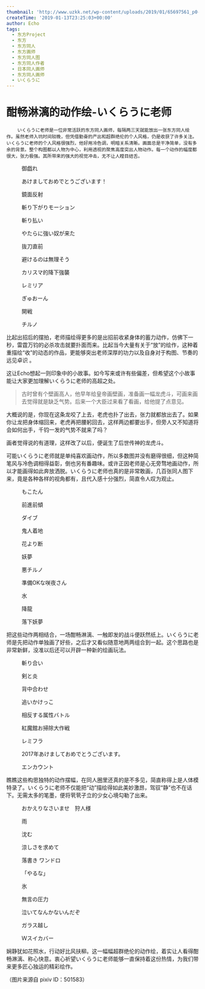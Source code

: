 ```yaml
---
thumbnail: 'http://www.uzkk.net/wp-content/uploads/2019/01/65697561_p0-825x510.png'
createTime: '2019-01-13T23:25:03+00:00'
author: Echo
tags:
  - 东方Project
  - 东方
  - 东方同人
  - 东方画师
  - 东方同人图
  - 东方同人作者
  - 日本同人画师
  - 东方同人画师
  - いくらうに
---
```


# 酣畅淋漓的动作绘-いくらうに老师

		いくらうに老师是一位非常活跃的东方同人画师，每隔两三天就能放出一张东方同人绘作。虽然老师入坑时间较晚，但凭借勤奋的产出和超群绝伦的个人风格，仍是收获了许多关注。いくらうに老师的个人风格很强烈，他好用冷色调，明暗关系清晰。画面总是干净简单，没有多余的背景。整个构图都以人物为中心，利用透视的聚焦高度突出人物动作。每一个动作的幅度都很大，张力极强。其所带来的强大的视觉冲击，无不让人瞠目结舌。

<figure>
  <img src="http://www.uzkk.net/wp-content/uploads/2019/01/68381862_p0-1024x879.png" alt=""/>
  <figcaption>御戯れ</figcaption>
</figure>

<figure>
  <img src="http://www.uzkk.net/wp-content/uploads/2019/01/66601798_p0-1024x710.png" alt=""/>
  <figcaption>あけましておめでとうございます！</figcaption>
</figure>

<figure>
  <img src="http://www.uzkk.net/wp-content/uploads/2019/01/65020287_p0-1024x759.png" alt=""/>
  <figcaption>鏡面反射</figcaption>
</figure>

<figure>
  <img src="http://www.uzkk.net/wp-content/uploads/2019/01/66970696_p0-1024x668.png" alt=""/>
  <figcaption>斬り下がりモーション</figcaption>
</figure>

<figure>
  <img src="http://www.uzkk.net/wp-content/uploads/2019/01/66549821_p0-1024x830.png" alt=""/>
  <figcaption>斬り払い</figcaption>
</figure>

<figure>
  <img src="http://www.uzkk.net/wp-content/uploads/2019/01/65142481_p0-1024x768.png" alt=""/>
  <figcaption>やたらに強い奴が来た</figcaption>
</figure>

<figure>
  <img src="http://www.uzkk.net/wp-content/uploads/2019/01/64557982_p0-1024x512.png" alt=""/>
  <figcaption>抜刀直前</figcaption>
</figure>

<figure>
  <img src="http://www.uzkk.net/wp-content/uploads/2019/01/71971863_p0-1024x1009.png" alt=""/>
  <figcaption>避けるのは無理そう</figcaption>
</figure>

<figure>
  <img src="http://www.uzkk.net/wp-content/uploads/2019/01/66912148_p0-768x1024.png" alt=""/>
  <figcaption>カリスマ的降下強襲</figcaption>
</figure>

<figure>
  <img src="http://www.uzkk.net/wp-content/uploads/2019/01/64445365_p0-1024x629.png" alt=""/>
  <figcaption>レミリア</figcaption>
</figure>

<figure>
  <img src="http://www.uzkk.net/wp-content/uploads/2019/01/68286450_p0-1024x768.png" alt=""/>
  <figcaption>ぎゅおーん</figcaption>
</figure>

<figure>
  <img src="http://www.uzkk.net/wp-content/uploads/2019/01/65697561_p0-1024x681.png" alt=""/>
  <figcaption>開戦</figcaption>
</figure>

<figure>
  <img src="http://www.uzkk.net/wp-content/uploads/2019/01/70319338_p0-802x1024.png" alt=""/>
  <figcaption>チルノ</figcaption>
</figure>

比起出招后的摆拍，老师描绘得更多的是出招前收紧身体的蓄力动作，仿佛下一秒，雷霆万钧的必杀攻击就要扑面而来。比起当今大量有关于“放”的绘作，这种着重描绘“收”的动态的作品，更能够突出老师深厚的功力以及自身对于构图、节奏的远见卓识 。

这让Echo想起一则印象中的小故事。如今写来或许有些偏差，但希望这个小故事能让大家更加理解いくらうに老师的高超之处。

> 古时曾有个壁画高人，他早年给皇帝画壁画，准备画一幅龙虎斗，可画来画去觉得就是缺乏气势。后来一个大臣过来看了看画，给他提了点意见。

大概说的是，你现在这条龙咬了上去，老虎也扑了出去，张力就都放出去了。如果你让龙把身体缩回来，老虎再把腰躬回去，这样两边都要出手，但旁人又不知道将会如何出手，千钧一发的气势不就来了吗？

画者觉得说的有道理，这样改了以后，便诞生了后世传神的龙虎斗。

可能いくらうに老师就是单纯喜欢画动作，所以多数图并没有磨得很细，但这种简笔风与冷色调相得益彰，倒也另有番趣味。或许正因老师是心无旁骛地画动作，所以才能画得如此奔放洒脱。いくらうに老师也真的是非常敢画，几百张同人图下来，竟是各种各样的视角都有，且代入感十分强烈，简直令人叹为观止。

<figure>
  <img src="http://www.uzkk.net/wp-content/uploads/2019/01/62832866_p0-786x1024.png" alt=""/>
  <figcaption>もこたん</figcaption>
</figure>

<figure>
  <img src="http://www.uzkk.net/wp-content/uploads/2019/01/64057020_p0-1024x820.png" alt=""/>
  <figcaption>前進前傾</figcaption>
</figure>

<figure>
  <img src="http://www.uzkk.net/wp-content/uploads/2019/01/65676146_p0-723x1024.png" alt=""/>
  <figcaption>ダイブ</figcaption>
</figure>

<figure>
  <img src="http://www.uzkk.net/wp-content/uploads/2019/01/66943013_p0-1024x752.png" alt=""/>
  <figcaption>鬼人着地</figcaption>
</figure>

<figure>
  <img src="http://www.uzkk.net/wp-content/uploads/2019/01/68098199_p0-890x1024.png" alt=""/>
  <figcaption>花より断</figcaption>
</figure>

<figure>
  <img src="http://www.uzkk.net/wp-content/uploads/2019/01/69005798_p0-1024x640.png" alt=""/>
  <figcaption>妖夢</figcaption>
</figure>

<figure>
  <img src="http://www.uzkk.net/wp-content/uploads/2019/01/71098693_p0-1024x941.png" alt=""/>
  <figcaption>悪チルノ</figcaption>
</figure>

<figure>
  <img src="http://www.uzkk.net/wp-content/uploads/2019/01/70629099_p0-1024x744.png" alt=""/>
  <figcaption>準備OKな咲夜さん</figcaption>
</figure>

<figure>
  <img src="http://www.uzkk.net/wp-content/uploads/2019/01/67775933_p0-988x1024.png" alt=""/>
  <figcaption>水</figcaption>
</figure>

<figure>
  <img src="http://www.uzkk.net/wp-content/uploads/2019/01/68766489_p0-623x1024.png" alt=""/>
  <figcaption>降龍</figcaption>
</figure>

<figure>
  <img src="http://www.uzkk.net/wp-content/uploads/2019/01/70014371_p0-1024x764.png" alt=""/>
  <figcaption>落下妖夢</figcaption>
</figure>

把这些动作两相结合，一场酣畅淋漓、一触即发的战斗便跃然纸上。いくらうに老师是先把动作单独画了好些，之后才又看似随意地两两组合到一起。这个思路也是非常新鲜，没准以后还可以开辟一种新的绘画玩法。

<figure>
  <img src="http://www.uzkk.net/wp-content/uploads/2019/01/66618354_p0-1024x561.png" alt=""/>
  <figcaption>斬り合い</figcaption>
</figure>

<figure>
  <img src="http://www.uzkk.net/wp-content/uploads/2019/01/67741284_p0-1024x780.png" alt=""/>
  <figcaption>剣と炎</figcaption>
</figure>

<figure>
  <img src="http://www.uzkk.net/wp-content/uploads/2019/01/64331346_p0-1024x517.png" alt=""/>
  <figcaption>背中合わせ</figcaption>
</figure>

<figure>
  <img src="http://www.uzkk.net/wp-content/uploads/2019/01/64291937_p0-1024x383.png" alt=""/>
  <figcaption>追いかけっこ</figcaption>
</figure>

<figure>
  <img src="http://www.uzkk.net/wp-content/uploads/2019/01/62146396_p0-1024x812.png" alt=""/>
  <figcaption>相反する属性バトル</figcaption>
</figure>

<figure>
  <img src="http://www.uzkk.net/wp-content/uploads/2019/01/64606355_p0-1024x1016.png" alt=""/>
  <figcaption>紅魔館お掃除大作戦</figcaption>
</figure>

<figure>
  <img src="http://www.uzkk.net/wp-content/uploads/2019/01/71771570_p0-1024x970.png" alt=""/>
  <figcaption>レミフラ</figcaption>
</figure>

<figure>
  <img src="http://www.uzkk.net/wp-content/uploads/2019/01/60757418_p0-1024x790.png" alt=""/>
  <figcaption>2017年あけましておめでとうございます。</figcaption>
</figure>

<figure>
  <img src="http://www.uzkk.net/wp-content/uploads/2019/01/69035255_p0-1024x503.png" alt=""/>
  <figcaption>エンカウント</figcaption>
</figure>

瞧瞧这些构思独特的动作摆幅，在同人圈里还真的是不多见，简直称得上是人体模特录了。いくらうに老师不仅能把“动”描绘得如此美妙激昂，驾驭“静”也不在话下。无需太多的笔墨，便将茕茕孑立的少女心境勾勒了出来。

<figure>
  <img src="http://www.uzkk.net/wp-content/uploads/2019/01/63744459_p0-1024x728.png" alt=""/>
  <figcaption>おかえりなさいませ　狩人様</figcaption>
</figure>

<figure>
  <img src="http://www.uzkk.net/wp-content/uploads/2019/01/63779340_p0-768x1024.png" alt=""/>
  <figcaption>雨</figcaption>
</figure>

<figure>
  <img src="http://www.uzkk.net/wp-content/uploads/2019/01/68742162_p0-1024x801.png" alt=""/>
  <figcaption>沈む</figcaption>
</figure>

<figure>
  <img src="http://www.uzkk.net/wp-content/uploads/2019/01/66898383_p0-1024x768.png" alt=""/>
  <figcaption>涼しさを求めて</figcaption>
</figure>

<figure>
  <img src="http://www.uzkk.net/wp-content/uploads/2019/01/68037173_p0-1024x800.png" alt=""/>
  <figcaption>落書き ワンドロ</figcaption>
</figure>

<figure>
  <img src="http://www.uzkk.net/wp-content/uploads/2019/01/70138058_p0-864x1024.png" alt=""/>
  <figcaption>「やるな」</figcaption>
</figure>

<figure>
  <img src="http://www.uzkk.net/wp-content/uploads/2019/01/66825494_p0-1024x727.png" alt=""/>
  <figcaption>氷</figcaption>
</figure>

<figure>
  <img src="http://www.uzkk.net/wp-content/uploads/2019/01/70671109_p0-744x1024.png" alt=""/>
  <figcaption>無言の圧力</figcaption>
</figure>

<figure>
  <img src="http://www.uzkk.net/wp-content/uploads/2019/01/66193399_p0-1024x774.png" alt=""/>
  <figcaption>泣いてなんかないんだぞ</figcaption>
</figure>

<figure>
  <img src="http://www.uzkk.net/wp-content/uploads/2019/01/72399574_p0-1024x724.png" alt=""/>
  <figcaption>ガラス越し</figcaption>
</figure>

<figure>
  <img src="http://www.uzkk.net/wp-content/uploads/2019/01/69744675-725x1024.png" alt=""/>
  <figcaption>Ｗスイカバー</figcaption>
</figure>

娴静犹如花照水，行动好比风扶柳。这一幅幅超群绝伦的动作绘，着实让人看得酣畅淋漓、称心快意。衷心祈望いくらうに老师能够一直保持着这份热情，为我们带来更多匠心独运的精彩绘作。

（图片来源自 pixiv ID：501583）
